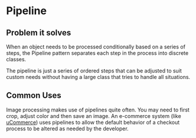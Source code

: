 # Pipeline

## Problem it solves
When an object needs to be processed conditionally based on a series of steps, the Pipeline pattern separates each step in the process into discrete classes.

The pipeline is just a series of ordered steps that can be adjusted to suit custom needs without having a large class that tries to handle all situations.

## Common Uses
Image processing makes use of pipelines quite often. You may need to first crop, adjust color and then save an image. An e-commerce system (like [uCommerce](https://ucommerce.net)) uses pipelines to allow the default behavior of a checkout process to be altered as needed by the developer.
